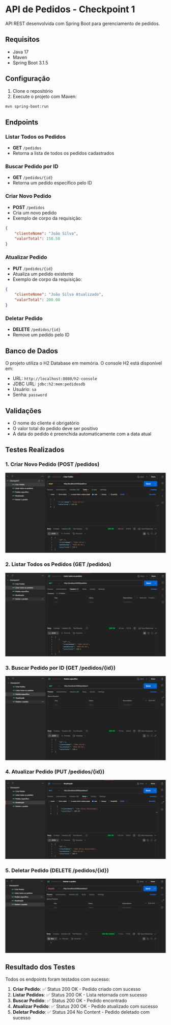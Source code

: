 # API de Pedidos - Checkpoint 1

API REST desenvolvida com Spring Boot para gerenciamento de pedidos.

## Requisitos

- Java 17
- Maven
- Spring Boot 3.1.5

## Configuração

1. Clone o repositório
2. Execute o projeto com Maven:
```bash
mvn spring-boot:run
```

## Endpoints

### Listar Todos os Pedidos
- **GET** `/pedidos`
- Retorna a lista de todos os pedidos cadastrados

### Buscar Pedido por ID
- **GET** `/pedidos/{id}`
- Retorna um pedido específico pelo ID

### Criar Novo Pedido
- **POST** `/pedidos`
- Cria um novo pedido
- Exemplo de corpo da requisição:
```json
{
    "clienteNome": "João Silva",
    "valorTotal": 150.50
}
```

### Atualizar Pedido
- **PUT** `/pedidos/{id}`
- Atualiza um pedido existente
- Exemplo de corpo da requisição:
```json
{
    "clienteNome": "João Silva Atualizado",
    "valorTotal": 200.00
}
```

### Deletar Pedido
- **DELETE** `/pedidos/{id}`
- Remove um pedido pelo ID

## Banco de Dados

O projeto utiliza o H2 Database em memória. O console H2 está disponível em:
- URL: `http://localhost:8080/h2-console`
- JDBC URL: `jdbc:h2:mem:pedidosdb`
- Usuário: `sa`
- Senha: `password`

## Validações

- O nome do cliente é obrigatório
- O valor total do pedido deve ser positivo
- A data do pedido é preenchida automaticamente com a data atual

## Testes Realizados

### 1. Criar Novo Pedido (POST /pedidos)
![Criar Pedido](imagens/criar-pedido.png)

### 2. Listar Todos os Pedidos (GET /pedidos)
![Listar Pedidos](imagens/listar-pedidos.png)

### 3. Buscar Pedido por ID (GET /pedidos/{id})
![Buscar Pedido](imagens/buscar-pedido.png)

### 4. Atualizar Pedido (PUT /pedidos/{id})
![Atualizar Pedido](imagens/atualizar-pedido.png)

### 5. Deletar Pedido (DELETE /pedidos/{id})
![Deletar Pedido](imagens/deletar-pedido.png)

## Resultado dos Testes

Todos os endpoints foram testados com sucesso:

1. **Criar Pedido**: ✅ Status 200 OK - Pedido criado com sucesso
2. **Listar Pedidos**: ✅ Status 200 OK - Lista retornada com sucesso
3. **Buscar Pedido**: ✅ Status 200 OK - Pedido encontrado
4. **Atualizar Pedido**: ✅ Status 200 OK - Pedido atualizado com sucesso
5. **Deletar Pedido**: ✅ Status 204 No Content - Pedido deletado com sucesso 
